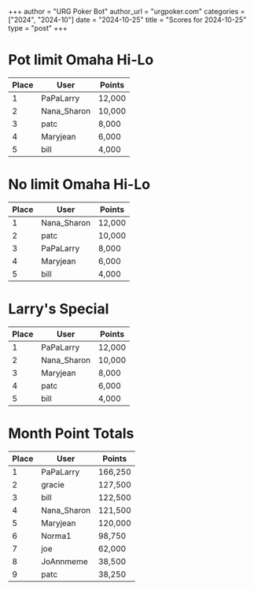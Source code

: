+++
author = "URG Poker Bot"
author_url = "urgpoker.com"
categories = ["2024", "2024-10"]
date = "2024-10-25"
title = "Scores for 2024-10-25"
type = "post"
+++
# Pot limit Omaha Hi-Lo

| Place | User | Points |
|-------|------|--------|
| 1 | PaPaLarry | 12,000 |
| 2 | Nana_Sharon | 10,000 |
| 3 | patc | 8,000 |
| 4 | Maryjean | 6,000 |
| 5 | bill | 4,000 |

# No limit Omaha Hi-Lo

| Place | User | Points |
|-------|------|--------|
| 1 | Nana_Sharon | 12,000 |
| 2 | patc | 10,000 |
| 3 | PaPaLarry | 8,000 |
| 4 | Maryjean | 6,000 |
| 5 | bill | 4,000 |

# Larry's Special

| Place | User | Points |
|-------|------|--------|
| 1 | PaPaLarry | 12,000 |
| 2 | Nana_Sharon | 10,000 |
| 3 | Maryjean | 8,000 |
| 4 | patc | 6,000 |
| 5 | bill | 4,000 |

# Month Point Totals

| Place | User | Points |
|-------|------|--------|
| 1 | PaPaLarry | 166,250 |
| 2 | gracie | 127,500 |
| 3 | bill | 122,500 |
| 4 | Nana_Sharon | 121,500 |
| 5 | Maryjean | 120,000 |
| 6 | Norma1 | 98,750 |
| 7 | joe | 62,000 |
| 8 | JoAnnmeme | 38,500 |
| 9 | patc | 38,250 |
